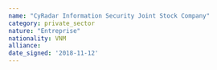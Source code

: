 ```yaml
---
name: "CyRadar Information Security Joint Stock Company"
category: private_sector
nature: "Entreprise"
nationality: VNM
alliance: 
date_signed: '2018-11-12'
---
```

    